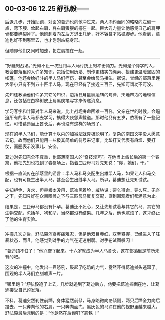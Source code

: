 ## 00-03-06 12.25 舒弘毅——

后退几步，开始助跑，对面的葛迪也向他冲过来。两人不约而同的略略向左偏一点，弯下腰、耸起右肩，将右肩狠狠的撞在一起。巨大的力量让他感觉自己的肩胛骨都要碎裂掉了。他趔趄着向左后方退出几步，好不容易才站稳脚步。他看到，葛迪也好不到哪里去，也才刚刚站稳身形。

但随即他们又同时加速，把左肩撞在一起。

***

“好蠢的战法。”先知不止一次批判半人马传统上的冲击角力。先知是个博学的人，教会部落里的人许多知识，包括使用历法、制作更结实的绳索、搭建更温暖坚固的帐篷，他还会给好斗的半人马们疗伤，甚至会给母马接生。据说，曾经的部落里连大带小只有不到五十匹半人马，现在已经有了接近三百匹，先知可谓功不可没。

先知还教会他们许多其它的知识，包括日月星辰运转的规律，天地四方的地理信息，还包括在白桦树皮上用黑炭笔写字来传递消息。

学习写字和计算对半人马来说，比上战场拼命困难一百倍。父亲在世的时候，会逼迫所有的半人马都去学习，搞得大伙怨声载道。那时他只有五岁，依稀有了一些记忆。可惜葛迪当上酋长后，再也没有这样的场景了。

现在的半人马们，能计算十以内的加减法就算极聪明了。复杂的南国文字没人愿意去记，故而他们只能用一些极其简单的符号来记事，比如打叉代表有麻烦、要打仗，画圈表示没事儿、安全。

葛迪对先知完全不尊重，他鄙薄南国人的“奇技淫巧”。在他当上酋长后的第一个春祭，他把先知也拽到了春祭场上，指着三匹母马对先知说：“你，她们，干。”

根据一直流传在部落里的谣言：半人马和马交配生出雄半人马，如果让人和马交配，也有可能生出半人马，甚至会生出雌半人马。所以，葛迪想让先知试试。

先知拒绝、哀求，但是根本没用，葛迪黑着脸，威胁说：要么遵命，要么死。无奈之下，先知只好在众目睽睽之下与三匹母马反复交配，直到围观者们都满意为止。

结果是，三匹母马都没有怀孕。葛迪还不死心，又让先知试着与其它的马、其它的生物交配，包括羊、狗和驴，当然都没有结果。几年之后，他也腻烦了，这才终止了他的生育实验。

***

冲撞几次之后，舒弘毅浑身疼痛难忍，但是他双目赤红，双拳紧握，已经进入了狂暴状态，而且，他感觉到对手的力气在迅速削弱。对手在试图躲闪！

“葛迪顶不住了！”他兴奋了起来。十六岁就成为半人马酋长，这在部落里是前所未有的吧。

这次的冲撞中，他发出一声怒吼，鼓起了吃奶的力气，竟然吓得葛迪掉头逃窜了。围观的半人马们立刻嘘声一片。

“哪里跑？”舒弘毅追了上去，几步就追到了葛迪后方，他要把葛迪摔倒在地，让葛迪接受自己的发落。

不料，葛迪突然刹住前蹄，身体猛然前倾，马身略微向左倾侧，两只后蹄全力向后蹬去，一只奔向他的右肩，一只奔向面门。黑灰色的马蹄在他的视野里越来越大，舒弘毅最后想到的是：“他竟然在后蹄钉了蹄铁！”
